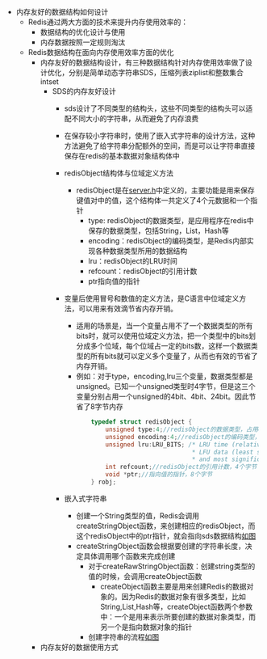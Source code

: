 * 内存友好的数据结构如何设计
  * Redis通过两大方面的技术来提升内存使用效率的：
    * 数据结构的优化设计与使用
    * 内存数据按照一定规则淘汰
  * Redis数据结构在面向内存使用效率方面的优化
    * 内存友好的数据结构设计，有三种数据结构针对内存使用效率做了设计优化，分别是简单动态字符串SDS，压缩列表ziplist和整数集合intset
      * SDS的内存友好设计
        * sds设计了不同类型的结构头，这些不同类型的结构头可以适配不同大小的字符串，从而避免了内存浪费
        * 在保存较小字符串时，使用了嵌入式字符串的设计方法，这种方法避免了给字符串分配额外的空间，而是可以让字符串直接保存在redis的基本数据对象结构体中
        * redisObject结构体与位域定义方法
          * redisObject是在[server.h](../../../src/server.h)中定义的，主要功能是用来保存键值对中的值，这个结构体一共定义了4个元数据和一个指针
            * type: redisObject的数据类型，是应用程序在redis中保存的数据类型，包括String，List，Hash等
            * encoding：redisObject的编码类型，是Redis内部实现各种数据类型所用的数据结构
            * lru：redisObject的LRU时间
            * refcount：redisObject的引用计数
            * ptr指向值的指针

        * 变量后使用冒号和数值的定义方法，是C语言中位域定义方法，可以用来有效滴节省内存开销。
          * 适用的场景是，当一个变量占用不了一个数据类型的所有bits时，就可以使用位域定义方法，把一个类型中的bits划分成多个位域，每个位域占一定的bits数，这样一个数据类型的所有bits就可以定义多个变量了，从而也有效的节省了内存开销。
          * 例如：对于type，encoding,lru三个变量，数据类型都是unsigned。已知一个unsigned类型时4字节，但是这三个变量分别占用一个unsigned的4bit、4bit、24bit。因此节省了8字节内存
            ```C
                typedef struct redisObject {
                    unsigned type:4;//redisObject的数据类型，占用4bit
                    unsigned encoding:4;//redisObject的编码类型，占用4bit
                    unsigned lru:LRU_BITS; /* LRU time (relative to global lru_clock) or
                                            * LFU data (least significant 8 bits frequency
                                            * and most significant 16 bits access time). */
                    int refcount;//redisObject的引用计数，4个字节
                    void *ptr;//指向值的指针，8个字节
                } robj;
            ```
        * 嵌入式字符串
          * 创建一个String类型的值，Redis会调用createStringObject函数，来创建相应的redisObject，而这个redisObject中的ptr指针，就会指向sds数据结构[如图](../02数据结构/img/day04.drawio)
          * createStringObject函数会根据要创建的字符串长度，决定具体调用哪个函数来完成创建
            * 对于createRawStringObject函数：创建string类型的值的时候，会调用createObject函数
              * createObject函数主要是用来创建Redis的数据对象的。因为Redis的数据对象有很多类型，比如String,List,Hash等，createObject函数两个参数中：一个是用来表示所要创建的数据对象类型，而另一个是指向数据对象的指针
            * 创建字符串的流程[如图](../02数据结构/img/day04.drawio)
    * 内存友好的数据使用方式